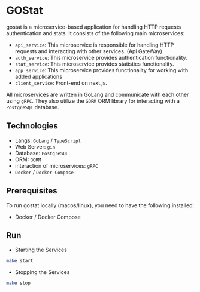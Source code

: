 # GOStat

gostat is a microservice-based application for handling HTTP requests authentication and stats. It consists of the following main microservices:

- `api_service`: This microservice is responsible for handling HTTP requests and interacting with other services. (Api GateWay)
- `auth_service`: This microservice provides authentication functionality.
- `stat_service`: This microservice provides statistics functionality.
- `app_service`: This microservice provides functionality for working with added applications
- `client_service`: Front-end on next.js.

All microservices are written in GoLang and communicate with each other using `gRPC`. They also utilize the `GORM` ORM library for interacting with a `PostgreSQL` database.

## Technologies

- Langs: `GoLang` / `TypeScript`
- Web Server: `gin`
- Database: `PostgreSQL`
- ORM: `GORM`
- interaction of microservices: `gRPC`
- `Docker` / `Docker Compose`

## Prerequisites

To run gostat locally (macos/linux), you need to have the following installed:

- Docker / Docker Compose

## Run 

- Starting the Services

```sh
make start
```

- Stopping the Services

```sh
make stop
```